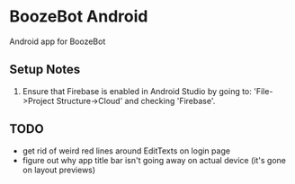 # BoozeBot Android
Android app for BoozeBot

## Setup Notes
1) Ensure that Firebase is enabled in Android Studio by going to: 'File->Project Structure->Cloud' and checking 'Firebase'. 

## TODO
* get rid of weird red lines around EditTexts on login page
* figure out why app title bar isn't going away on actual device (it's gone on layout previews)
